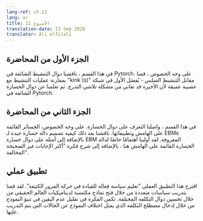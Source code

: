 ```yaml
---
lang-ref: ch.11
lang: ar
title: الأسبوع 11
translation-date: 13 Sep 2020
translator: Ali elfilali
---
```


## **الجزء اﻷول من المحاضرة**

في هذا القسم ، ناقشنا دوال التنشيط الشائعة في Pytorch. على وجه الخصوص ، قمنا بمقارنة عمليات التنشيط مع "kink (s)" مقابل التنشيط السلس - يُفضَل الأول في شبكة عصبية عميقة لأن الأخيرة قد تعاني من مشكلة تلاشي التدرج. ثم تعلمنا عن دوال الخسارة الشائعة في Pytorch.



## **الجزء الثاني من المحاضرة**

في هذا القسم ، واصلنا التعرف على دوال الخسارة. على وجه الخصوص، الخسائر القائمة على الهامش وتطبيقاتها. ناقشنا بعد ذلك كيفية تصميم دالة خسارة جيدة لـ EBMs بالإضافة إلى أمثلة على دوال خسارة EBM المعروفة. لقد أولينا اهتمامًا خاصًا لدالة الخسارة القائمة على الهامش هنا ، بالإضافة إلى شرح فكرة "أكثر الإجابات غير الصحيحة المخالفة".



## تطبيق عملي

اقترح هذا التطبيق العملي "تعليم سياسة فعالة للقيادة في حركة المرور الكثيفة". لقد قمنا بتدريب سياسات متعددة من خلال فتح نماذج مكتسبة لديناميكيات العالم الحقيقي من خلال تحسين دوال التكلفة المختلفة. تكمن الفكرة في تقليل عدم اليقين في تنبؤ النموذج من خلال إدخال مصطلح التكلفة الذي يمثل اختلاف النموذج عن الحالات التي يتم التدريب عليها.
